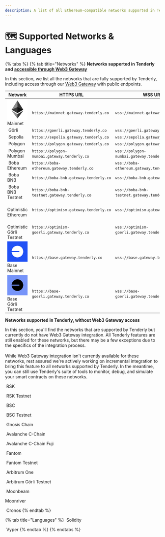 ```yaml
---
description: A list of all Ethereum-compatible networks supported in Tenderly
---
```


# 🗺 Supported Networks & Languages

{% tabs %}
{% tab title="Networks" %}
**Networks supported in Tenderly and** [**accessible through Web3 Gateway**](web3-gateway/)

In this section, we list all the networks that are fully supported by Tenderly, including access through our [Web3 Gateway](broken-reference) with public endpoints.

| Network                                                                                                                             | HTTPS URL                                      | WSS URL                                      |
| ----------------------------------------------------------------------------------------------------------------------------------- | ---------------------------------------------- | -------------------------------------------- |
| <img src=".gitbook/assets/mainnet-square.png" alt="" data-size="line"> Mainnet                                                      | `https://mainnet.gateway.tenderly.co`          | `wss://mainnet.gateway.tenderly.co`          |
| <img src=".gitbook/assets/image (74) (1) (1) (1) (1).png" alt="" data-size="line"> Görli                                            | `https://goerli.gateway.tenderly.co`           | `wss://goerli.gateway.tenderly.co`           |
| <img src=".gitbook/assets/Sepolia (1).png" alt="" data-size="line"> Sepolia                                                         | `https://sepolia.gateway.tenderly.co`          | `wss://sepolia.gateway.tenderly.co`          |
| <img src=".gitbook/assets/image (69) (1) (1).png" alt="" data-size="line"> Polygon                                                  | `https://polygon.gateway.tenderly.co`          | `wss://polygon.gateway.tenderly.co`          |
| <img src=".gitbook/assets/image (70) (1).png" alt="" data-size="line"> Polygon Mumbai                                               | `https://polygon-mumbai.gateway.tenderly.co`   | `wss://polygon-mumbai.gateway.tenderly.co`   |
| <img src="https://storage.googleapis.com/tenderly-public-assets/networks/boba-square.png" alt="" data-size="line"> Boba Ethereum    | `https://boba-ethereum.gateway.tenderly.co`    | `wss://boba-ethereum.gateway.tenderly.co`    |
| <img src="https://storage.googleapis.com/tenderly-public-assets/networks/boba-square.png" alt="" data-size="line"> Boba BNB         | `https://boba-bnb.gateway.tenderly.co`         | `wss://boba-bnb.gateway.tenderly.co`         |
| <img src="https://storage.googleapis.com/tenderly-public-assets/networks/boba-square.png" alt="" data-size="line"> Boba BNB Testnet | `https://boba-bnb-testnet.gateway.tenderly.co` | `wss://boba-bnb-testnet.gateway.tenderly.co` |
| <img src=".gitbook/assets/image (87) (1) (1) (1) (1).png" alt="" data-size="line"> Optimistic Ethereum                              | `https://optimism.gateway.tenderly.co`         | `wss://optimism.gateway.tenderly.co`         |
| <img src=".gitbook/assets/image (72).png" alt="" data-size="line"> Optimistic Görli Testnet                                         | `https://optimism-goerli.gateway.tenderly.co`  | `wss://optimism-goerli.gateway.tenderly.co`  |
| <img src=".gitbook/assets/base mainnet.png" alt="" data-size="line"> Base Mainnet                                                   | `https://base.gateway.tenderly.co`             | `wss://base.gateway.tenderly.co`             |
| <img src=".gitbook/assets/base testnet.png" alt="" data-size="line"> Base Görli Testnet                                             | `https://base-goerli.gateway.tenderly.co`      | `wss://base-goerli.gateway.tenderly.co`      |

**Networks supported in Tenderly, without Web3 Gateway access**

In this section, you'll find the networks that are supported by Tenderly but currently do not have Web3 Gateway integration. All Tenderly features are still enabled for these networks, but there may be a few exceptions due to the specifics of the integration process.\
\
While Web3 Gateway integration isn't currently available for these networks, rest assured we're actively working on incremental integration to bring this feature to all networks supported by Tenderly. In the meantime, you can still use Tenderly's suite of tools to monitor, debug, and simulate your smart contracts on these networks.

<img src=".gitbook/assets/image (83) (1) (1) (1).png" alt="" data-size="line"> RSK

<img src=".gitbook/assets/image (71).png" alt="" data-size="line"> RSK Testnet

<img src=".gitbook/assets/image (82) (1) (1) (1).png" alt="" data-size="line"> BSC

<img src=".gitbook/assets/image (76) (1) (1) (1).png" alt="" data-size="line"> BSC Testnet

<img src=".gitbook/assets/gnosis-logo.png" alt="" data-size="line"> Gnosis Chain

<img src=".gitbook/assets/image (81) (1) (1).png" alt="" data-size="line"> Avalanche C-Chain

<img src=".gitbook/assets/image (79) (1) (1).png" alt="" data-size="line"> Avalanche C-Chain Fuji

<img src=".gitbook/assets/image (77) (1) (1).png" alt="" data-size="line"> Fantom

<img src=".gitbook/assets/image (78) (1) (1).png" alt="" data-size="line"> Fantom Testnet

<img src=".gitbook/assets/image (93) (1) (1).png" alt="" data-size="line"> Arbitrum One

<img src=".gitbook/assets/image (83) (2).png" alt="" data-size="line"> Arbitrum Görli Testnet

<img src=".gitbook/assets/moonbeam-logo.png" alt="" data-size="line"> Moonbeam

<img src=".gitbook/assets/Moonriver-MOVR.png" alt="" data-size="line">Moonriver

<img src=".gitbook/assets/logo.svg" alt="" data-size="line"> Cronos
{% endtab %}

{% tab title="Languages" %}
<img src=".gitbook/assets/Solidity Logo Vector.png" alt="" data-size="line"> Solidity

<img src=".gitbook/assets/vyper_icon_131888.png" alt="" data-size="line"> Vyper
{% endtab %}
{% endtabs %}
